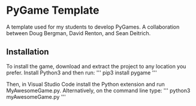 # PyGame Template
 A template used for my students to develop PyGames. A collaboration between Doug Bergman, David Renton, and Sean Deitrich.

## Installation
To install the game, download and extract the project to any location you prefer. Install Python3 and then run:
''' pip3 install pygame '''

Then, in Visual Studio Code install the Python extension and run MyAwesomeGame.py. Alternatively, on the command line type:
''' python3 myAwesomeGame.py '''
